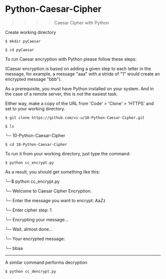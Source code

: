 # Python-Caesar-Cipher

>>>> Caesar Cipher with Python

Create working directory

    $ mkdir pyCaesar

    $ cd pyCaesar


To run Caesar encryption with Python please follow these steps:

(Caesar encryption is based on adding a given step to each letter in the message,
for example, a message "aaa" with a stride of "1" would create an encrypted message "bbb").

As a prerequisite, you must have Python installed on your system.
And in the case of a remote server, this is not the easiest task.

Either way, make a copy of the URL from 'Code' > 'Clone' > 'HTTPS' and set to your working directory.

    $ git clone https://github.com/vi-u/10-Python-Caesar-Cipher.git

    $ ls

└─  10-Python-Caesar-Cipher

    $ cd 10-Python-Caesar-Cipher

To run it from your working directory, just type the command:

    $ python cc_encrypt.py

As a result, you should get something like this:

└─$ python cc_encrypt.py

└─ Welcome to Caesar Cipher Encryption.

└─ Enter the message you want to encrypt: AaZz

└─ Enter cipher step: 1

└─ Encrypting your message...

└─ Wait, almost done...

└─ Your encrypted message:

└─ bbaa


*** 
A similar command performs decryption

    $ python cc_dencrypt.py 
